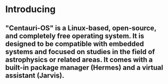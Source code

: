 # Introducing
## "Centauri-OS" is a Linux-based, open-source, and completely free operating system. It is designed to be compatible with embedded systems and focused on studies in the field of astrophysics or related areas. It comes with a built-in package manager (Hermes) and a virtual assistant (Jarvis). 
